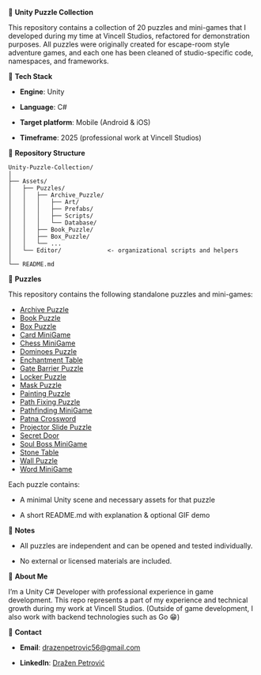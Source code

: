 🧩 **Unity Puzzle Collection**

This repository contains a collection of 20 puzzles and mini-games that I developed during my time at Vincell Studios, refactored for demonstration purposes.
All puzzles were originally created for escape-room style adventure games, and each one has been cleaned of studio-specific code, namespaces, and frameworks.


🔧 **Tech Stack**

- **Engine**: Unity

- **Language**: C#

- **Target platform**: Mobile (Android & iOS)

- **Timeframe**: 2025 (professional work at Vincell Studios)


📁 **Repository Structure**
```text
Unity-Puzzle-Collection/
│
├── Assets/
│   ├── Puzzles/
│   │   ├── Archive_Puzzle/
│   │   │   ├── Art/
│   │   │   ├── Prefabs/
│   │   │   ├── Scripts/
│   │   │   └── Database/
│   │   ├── Book_Puzzle/
│   │   ├── Box_Puzzle/
│   │   └── ...
│   └── Editor/             <- organizational scripts and helpers
│
└── README.md 
```

🧩 **Puzzles**

This repository contains the following standalone puzzles and mini-games:

- [Archive Puzzle](Assets/Puzzles/Archive_Puzzle)
- [Book Puzzle](Assets/Puzzles/Book_Puzzle)
- [Box Puzzle](Assets/Puzzles/Box_Puzzle)
- [Card MiniGame](Assets/Puzzles/Card_MiniGame)
- [Chess MiniGame](Assets/Puzzles/Chess_MiniGame)
- [Dominoes Puzzle](Assets/Puzzles/Dominoes_Puzzle)
- [Enchantment Table](Assets/Puzzles/Enchantment_Table)
- [Gate Barrier Puzzle](Assets/Puzzles/Gate_Barrier_Puzzle)
- [Locker Puzzle](Assets/Puzzles/Locker_Puzzle)
- [Mask Puzzle](Assets/Puzzles/Mask_Puzzle)
- [Painting Puzzle](Assets/Puzzles/Painting_Puzzle)
- [Path Fixing Puzzle](Assets/Puzzles/Path_Fixing_Puzzle)
- [Pathfinding MiniGame](Assets/Puzzles/Pathfinding_MiniGame)
- [Patna Crossword](Assets/Puzzles/PatnaCrossword)
- [Projector Slide Puzzle](Assets/Puzzles/Projector_Slide_Puzzle)
- [Secret Door](Assets/Puzzles/SecretDoor)
- [Soul Boss MiniGame](Assets/Puzzles/Soul_Boss_Minigame)
- [Stone Table](Assets/Puzzles/StoneTable)
- [Wall Puzzle](Assets/Puzzles/Wall_Puzzle)
- [Word MiniGame](Assets/Puzzles/Word_Minigame)


Each puzzle contains:

- A minimal Unity scene and necessary assets for that puzzle

- A short README.md with explanation & optional GIF demo


🧰 **Notes**

- All puzzles are independent and can be opened and tested individually.

- No external or licensed materials are included.


👤 **About Me**

I’m a Unity C# Developer with professional experience in game development.
This repo represents a part of my experience and technical growth during my work at Vincell Studios.
(Outside of game development, I also work with backend technologies such as Go 😁)


🔗 **Contact**

- **Email**: drazenpetrovic56@gmail.com

- **LinkedIn**: [Dražen Petrović](https://www.linkedin.com/in/drazen-petrovic/)